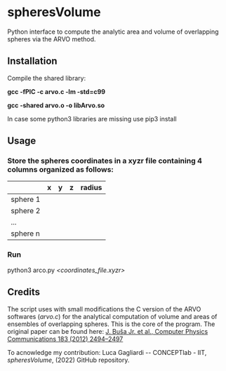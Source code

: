 # spheresVolume
Python interface to compute the analytic area and volume of overlapping spheres via the ARVO method.

## Installation
Compile the shared library:

**gcc -fPIC -c arvo.c -lm -std=c99**

**gcc -shared arvo.o -o libArvo.so**

In case some python3 libraries are missing use pip3 install

## Usage
### Store the spheres coordinates in a xyzr file containing 4 columns organized as follows:

| | x | y | z | radius|
| --- | --- | --- | --- | --- |
sphere 1 | | | | |
sphere 2 | | | | |
... | | | | |
sphere n | | | | |
### Run
python3 arco.py *\<coordinates_file.xyzr\>*

## Credits
The script uses with small modifications the C version of the ARVO softwares (*arvo.c*) for the analytical computation of volume and areas of ensembles of overlapping spheres. This is the core of the program.
The original paper can be found here: [J. Buša Jr. et al., Computer Physics Communications 183 (2012) 2494–2497](https://www.sciencedirect.com/science/article/pii/S0010465512001580) 

To acnowledge my contribution: Luca Gagliardi -- CONCEPTlab - IIT, *spheresVolume*, (2022) GitHub repository.



